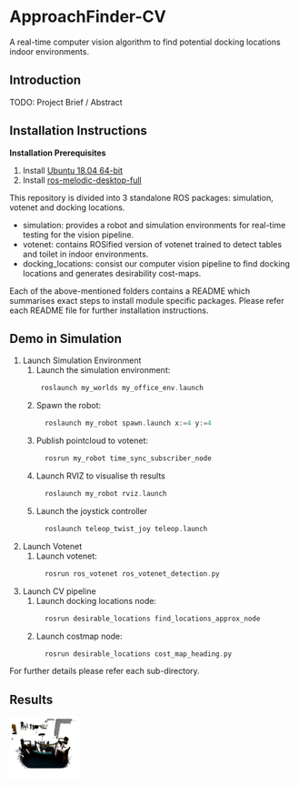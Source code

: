 # ApproachFinder-CV
A real-time computer vision algorithm to find potential docking locations indoor environments.


## Introduction
TODO: Project Brief / Abstract

## Installation Instructions

**Installation Prerequisites**
1. Install [Ubuntu 18.04 64-bit](https://ubuntu.com/)
2. Install [ros-melodic-desktop-full](http://wiki.ros.org/melodic/Installation/Ubuntu)

This repository is divided into 3 standalone ROS packages: simulation, votenet and docking locations.
- simulation: provides a robot and simulation environments for real-time testing for the vision pipeline.
- votenet: contains ROSified version of votenet trained to detect tables and toilet in indoor environments. 
- docking_locations: consist our computer vision pipeline to find docking locations and generates desirability cost-maps. 

Each of the above-mentioned folders contains a README which summarises exact steps to install module specific packages. Please refer each README file for further installation instructions.

## Demo in Simulation
1. Launch Simulation Environment
   1. Launch the simulation environment:
      ```asm
       roslaunch my_worlds my_office_env.launch
      ```
   2. Spawn the robot:
      ```asm
        roslaunch my_robot spawn.launch x:=4 y:=4
      ```
   3. Publish pointcloud to votenet:
      ```asm
        rosrun my_robot time_sync_subscriber_node
      ```
   4. Launch RVIZ to visualise th results
      ```asm
        roslaunch my_robot rviz.launch 
      ```
   5. Launch the joystick controller
      ```asm
        roslaunch teleop_twist_joy teleop.launch
      ```
2. Launch Votenet
   1. Launch votenet:
      ```asm
        rosrun ros_votenet ros_votenet_detection.py 
      ```
3. Launch CV pipeline
   1. Launch docking locations node:
      ```asm
        rosrun desirable_locations find_locations_approx_node 
      ```
   2. Launch costmap node:
      ```asm
        rosrun desirable_locations cost_map_heading.py
      ```

For further details please refer each sub-directory.

## Results

<img src="images/results/table1_gt.png" height="108.4" width="123.2">

